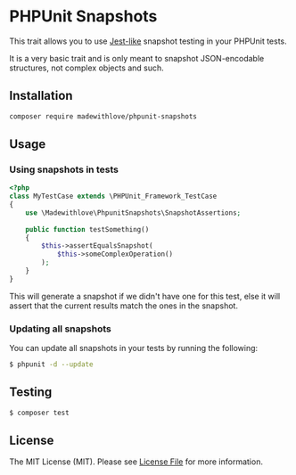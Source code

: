 # PHPUnit Snapshots

This trait allows you to use [Jest-like](https://facebook.github.io/jest/) snapshot testing in your PHPUnit tests.

It is a very basic trait and is only meant to snapshot JSON-encodable structures, not complex objects and such.

## Installation

```bash
composer require madewithlove/phpunit-snapshots
```

## Usage

### Using snapshots in tests

```php
<?php
class MyTestCase extends \PHPUnit_Framework_TestCase
{
    use \Madewithlove\PhpunitSnapshots\SnapshotAssertions;
    
    public function testSomething()
    {
        $this->assertEqualsSnapshot(
            $this->someComplexOperation()
        );
    }
}
```

This will generate a snapshot if we didn't have one for this test, else it will assert that the current results match the ones in the snapshot.

### Updating all snapshots

You can update all snapshots in your tests by running the following:

```bash
$ phpunit -d --update
```

## Testing

``` bash
$ composer test
```

## License

The MIT License (MIT). Please see [License File](LICENSE.md) for more information.
